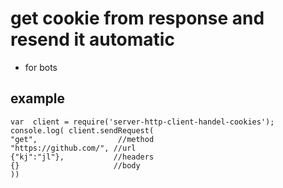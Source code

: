 # get cookie from response and resend it automatic
* for bots 
## example
```
var  client = require('server-http-client-handel-cookies'); 
console.log( client.sendRequest(
"get",                  //method
"https://github.com/", //url
{"kj":"jl"},           //headers
{}                     //body
))

